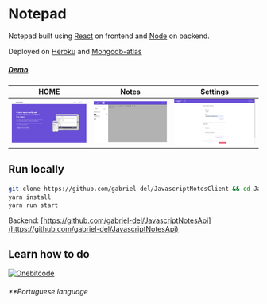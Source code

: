 # Notepad

Notepad built using
[React](https://reactjs.org/)
on frontend and
[Node](https://nodejs.org/)
on backend.

Deployed on
[Heroku](https://heroku.com)
and
[Mongodb-atlas](https://mongodb.com/atlas/database)

##### [Demo](https://javascriptnotesfront.herokuapp.com/)
HOME                       |  Notes                    | Settings
:-------------------------:|:-------------------------:|:-------------------------:
![](demo/demo1.png)        |  ![](demo/demo2.png)      | ![](demo/demo3.png)



## Run locally

```bash
git clone https://github.com/gabriel-del/JavascriptNotesClient && cd JavascriptNotesClient
yarn install
yarn run start
```

Backend:
[https://github.com/gabriel-del/JavascriptNotesApi](https://github.com/gabriel-del/JavascriptNotesApi)


## Learn how to do 

<a href="https://go.hotmart.com/P66380356P" align="center">
<img border="0" alt="Onebitcode" src="https://programador.onebitcode.com/images/JS-logo-darkbg.png" width="50%">
</a>



###### **Portuguese language

